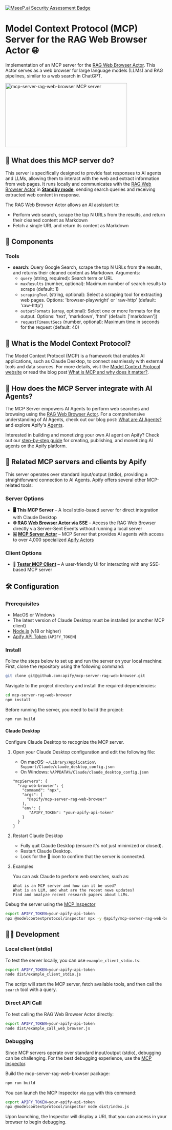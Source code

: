 [![MseeP.ai Security Assessment Badge](https://mseep.net/pr/apify-mcp-server-rag-web-browser-badge.png)](https://mseep.ai/app/apify-mcp-server-rag-web-browser)

# Model Context Protocol (MCP) Server for the RAG Web Browser Actor 🌐

Implementation of an MCP server for the [RAG Web Browser Actor](https://apify.com/apify/rag-web-browser).
This Actor serves as a web browser for large language models (LLMs) and RAG pipelines, similar to a web search in ChatGPT.

<a href="https://glama.ai/mcp/servers/sr8xzdi3yv"><img width="380" height="200" src="https://glama.ai/mcp/servers/sr8xzdi3yv/badge" alt="mcp-server-rag-web-browser MCP server" /></a>

## 🎯 What does this MCP server do?

This server is specifically designed to provide fast responses to AI agents and LLMs, allowing them to interact with the web and extract information from web pages.
It runs locally and communicates with the [RAG Web Browser Actor](https://apify.com/apify/rag-web-browser) in [**Standby mode**](https://docs.apify.com/platform/actors/running/standby),
sending search queries and receiving extracted web content in response.

The RAG Web Browser Actor allows an AI assistant to:
- Perform web search, scrape the top N URLs from the results, and return their cleaned content as Markdown
- Fetch a single URL and return its content as Markdown

## 🧱 Components

### Tools

- **search**: Query Google Search, scrape the top N URLs from the results, and returns their cleaned content as Markdown. Arguments:
  - `query` (string, required): Search term or URL
  - `maxResults` (number, optional): Maximum number of search results to scrape (default: 1)
  - `scrapingTool` (string, optional): Select a scraping tool for extracting web pages. Options: 'browser-playwright' or 'raw-http' (default: 'raw-http')
  - `outputFormats` (array, optional): Select one or more formats for the output. Options: 'text', 'markdown', 'html' (default: ['markdown'])
  - `requestTimeoutSecs` (number, optional): Maximum time in seconds for the request (default: 40)

## 🔄 What is the Model Context Protocol?

The Model Context Protocol (MCP) is a framework that enables AI applications, such as Claude Desktop, to connect seamlessly with external tools and data sources.
For more details, visit the [Model Context Protocol website](https://modelcontextprotocol.org/) or read the blog post [What is MCP and why does it matter?](https://blog.apify.com/what-is-model-context-protocol/).

## 🤖 How does the MCP Server integrate with AI Agents?

The MCP Server empowers AI Agents to perform web searches and browsing using the [RAG Web Browser Actor](https://apify.com/apify/rag-web-browser).
For a comprehensive understanding of AI Agents, check out our blog post: [What are AI Agents?](https://blog.apify.com/what-are-ai-agents/) and explore Apify's [Agents](https://apify.com/store/categories/agents).

Interested in building and monetizing your own AI agent on Apify? Check out our [step-by-step guide](https://blog.apify.com/how-to-build-an-ai-agent/) for creating, publishing, and monetizing AI agents on the Apify platform.

## 🔌 Related MCP servers and clients by Apify

This server operates over standard input/output (stdio), providing a straightforward connection to AI Agents. Apify offers several other MCP-related tools:

### Server Options
- **🖥️ This MCP Server** – A local stdio-based server for direct integration with Claude Desktop
- **🌐 [RAG Web Browser Actor via SSE](https://apify.com/apify/rag-web-browser#anthropic-model-context-protocol-mcp-server)** – Access the RAG Web Browser directly via Server-Sent Events without running a local server
- **🇦 [MCP Server Actor](https://apify.com/apify/actors-mcp-server)** – MCP Server that provides AI agents with access to over 4,000 specialized [Apify Actors](https://apify.com/store)

### Client Options
- **💬 [Tester MCP Client](https://apify.com/jiri.spilka/tester-mcp-client)** – A user-friendly UI for interacting with any SSE-based MCP server

## 🛠️ Configuration

### Prerequisites

- MacOS or Windows
- The latest version of Claude Desktop must be installed (or another MCP client)
- [Node.js](https://nodejs.org/en) (v18 or higher)
- [Apify API Token](https://docs.apify.com/platform/integrations/api#api-token) (`APIFY_TOKEN`)

### Install

Follow the steps below to set up and run the server on your local machine:
First, clone the repository using the following command:

```bash
git clone git@github.com:apify/mcp-server-rag-web-browser.git
```

Navigate to the project directory and install the required dependencies:

```bash
cd mcp-server-rag-web-browser
npm install
```

Before running the server, you need to build the project:

```bash
npm run build
```

#### Claude Desktop

Configure Claude Desktop to recognize the MCP server.

1. Open your Claude Desktop configuration and edit the following file:

   - On macOS: `~/Library/Application\ Support/Claude/claude_desktop_config.json`
   - On Windows: `%APPDATA%/Claude/claude_desktop_config.json`

    ```text
    "mcpServers": {
      "rag-web-browser": {
        "command": "npx",
        "args": [
          "@apify/mcp-server-rag-web-browser"
        ],
        "env": {
           "APIFY_TOKEN": "your-apify-api-token"
        }
      }
    }
    ```

2. Restart Claude Desktop

    - Fully quit Claude Desktop (ensure it's not just minimized or closed).
    - Restart Claude Desktop.
    - Look for the 🔌 icon to confirm that the server is connected.

3. Examples

    You can ask Claude to perform web searches, such as:
    ```text
    What is an MCP server and how can it be used?
    What is an LLM, and what are the recent news updates?
    Find and analyze recent research papers about LLMs.
    ```

Debug the server using the [MCP Inspector](https://github.com/modelcontextprotocol/inspector)
```bash
export APIFY_TOKEN=your-apify-api-token
npx @modelcontextprotocol/inspector npx -y @apify/mcp-server-rag-web-browser
```

## 👷🏼 Development

### Local client (stdio)

To test the server locally, you can use `example_client_stdio.ts`:

```bash
export APIFY_TOKEN=your-apify-api-token
node dist/example_client_stdio.js
```

The script will start the MCP server, fetch available tools, and then call the `search` tool with a query.

### Direct API Call

To test calling the RAG Web Browser Actor directly:

```bash
export APIFY_TOKEN=your-apify-api-token
node dist/example_call_web_browser.js
```

### Debugging

Since MCP servers operate over standard input/output (stdio), debugging can be challenging.
For the best debugging experience, use the [MCP Inspector](https://github.com/modelcontextprotocol/inspector).

Build the mcp-server-rag-web-browser package:

```bash
npm run build
```

You can launch the MCP Inspector via [`npm`](https://docs.npmjs.com/downloading-and-installing-node-js-and-npm) with this command:

```bash
export APIFY_TOKEN=your-apify-api-token
npx @modelcontextprotocol/inspector node dist/index.js
```

Upon launching, the Inspector will display a URL that you can access in your browser to begin debugging.

